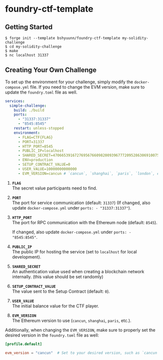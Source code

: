 # foundry-ctf-template

## Getting Started
```
$ forge init --template bshyuunn/foundry-ctf-template my-solidity-challenge
$ cd my-solidity-challenge
$ make
$ nc localhost 31337
```

## Creating Your Own Challenge
To set up the environment for your challenge, simply modify the `docker-compose.yml` file. If you need to change the EVM version, make sure to update the `foundry.toml` file as well.
```yml
services:
  simple-challenge:
    build: ./build
    ports:
      - "31337:31337"
      - "8545:8545"
    restart: unless-stopped
    environment:
      - FLAG=CTF{FLAG}
      - PORT=31337
      - HTTP_PORT=8545
      - PUBLIC_IP=localhost
      - SHARED_SECRET=47066539167276956766098200939677720952863069100758808950316570929135279551683
      - ENV=production
      - SETUP_CONTRACT_VALUE=0
      - USER_VALUE=10000000000000
      - EVM_VERSION=cancun # `cancun`, `shanghai`, `paris`, `london`, etc...
```

1. **`FLAG`**  
   The secret value participants need to find.

2. **`PORT`**  
   The port for service communication (default: `31337`) (If changed, also update `docker-compose.yml` under `ports: - "31337:31337"`).

3. **`HTTP_PORT`**  
   The port for RPC communication with the Ethereum node (default: `8545`). 
   
   If changed, also update `docker-compose.yml` under `ports: - "8545:8545"`.

4. **`PUBLIC_IP`**  
   The public IP for hosting the service (set to `localhost` for local development).

5. **`SHARED_SECRET`**  
   An authentication value used when creating a blockchain network internally. (this value should be set randomly)

6. **`SETUP_CONTRACT_VALUE`**  
   The value sent to the Setup Contract (default: `0`).

7. **`USER_VALUE`**  
   The initial balance value for the CTF player.

8. **`EVM_VERSION`**  
   The Ethereum version to use (`cancun`, `shanghai`, `paris`, etc.).

Additionally, when changing the `EVM_VERSION`, make sure to properly set the desired version in the `foundry.toml` file as well:
```toml
[profile.default]

evm_version = "cancun"  # Set to your desired version, such as `cancun`, `shanghai`, `paris`, `london`, etc.
```